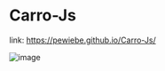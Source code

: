 # Carro-Js

link: https://pewiebe.github.io/Carro-Js/

![image](https://user-images.githubusercontent.com/118542381/236719470-cad67360-36f8-4f23-b6ec-0ee5ea1ae43f.png)
